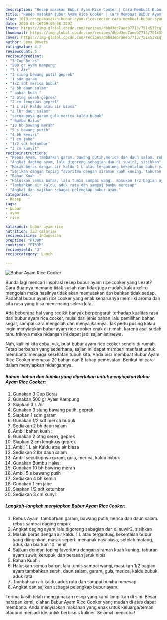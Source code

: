 ```yaml
---
description: "Resep masakan Bubur Ayam Rice Cooker | Cara Membuat Bubur Ayam Rice Cooker Yang Bikin Ngiler"
title: "Resep masakan Bubur Ayam Rice Cooker | Cara Membuat Bubur Ayam Rice Cooker Yang Bikin Ngiler"
slug: 1019-resep-masakan-bubur-ayam-rice-cooker-cara-membuat-bubur-ayam-rice-cooker-yang-bikin-ngiler
date: 2020-05-16T09:06:08.229Z
image: https://img-global.cpcdn.com/recipes/dbbd3ed7aeeb7713/751x532cq70/bubur-ayam-rice-cooker-foto-resep-utama.jpg
thumbnail: https://img-global.cpcdn.com/recipes/dbbd3ed7aeeb7713/751x532cq70/bubur-ayam-rice-cooker-foto-resep-utama.jpg
cover: https://img-global.cpcdn.com/recipes/dbbd3ed7aeeb7713/751x532cq70/bubur-ayam-rice-cooker-foto-resep-utama.jpg
author: Lena Bowers
ratingvalue: 4.2
reviewcount: 5
recipeingredient:
- "3 Cup Beras"
- "500 gr Ayam Kampung"
- "3 L Air"
- "3 siung bawang putih geprek"
- "1 sdm garam"
- "1/2 sdt merica bubuk"
- "2 bh daun salam"
- " bahan kuah "
- "2 btng sereh geprek"
- "2 cm lengkuas geprek"
- "1 L air Kaldu atau air biasa"
- "2 lbr daun salam"
- "secukupnya garam gula merica kaldu bubuk"
- " Bumbu Halus"
- "10 bh bawang merah"
- "5 s bawang putih"
- "4 bh kemiri"
- "1 cm jahe"
- "1/2 sdt ketumbar"
- "3 cm kunyit"
recipeinstructions:
- "Rebus Ayam, tambahkan garam, bawang putih,merica dan daun salam. rebus sampai daging empuk"
- "Angkat daging ayam, lalu digoreng sebagian dan di suwir2, sisihkan"
- "Masak beras dengan air kaldu 1 L atau tergantung kekentalan bubur yang diinginkan, masak seperti menanak nasi biasa, setelah matang, aduk dan biarkan 10 menit"
- "Sajikan dengan toping favoritmu dengan siraman kuah kuning, taburan ayam suwir, kerupuk, dan perasan jeruk nipis"
- "Bahan Kuah :"
- "Haluskan semua bahan, lalu tumis sampai wangi, masukan 1/2 bagian ayam tambahkan sereh, daun salam, garam, gula, merica, kaldu bubuk, aduk rata"
- "Tambahkan air kaldu, aduk rata dan sampai bumbu meresap"
- "Angkat dan sajikan sebagai pelengkap bubur ayam."
categories:
- Resep
tags:
- bubur
- ayam
- rice

katakunci: bubur ayam rice 
nutrition: 233 calories
recipecuisine: Indonesian
preptime: "PT39M"
cooktime: "PT53M"
recipeyield: "3"
recipecategory: Lunch

---
```



![Bubur Ayam Rice Cooker](https://img-global.cpcdn.com/recipes/dbbd3ed7aeeb7713/751x532cq70/bubur-ayam-rice-cooker-foto-resep-utama.jpg)

Bunda lagi mencari inspirasi resep bubur ayam rice cooker yang Lezat? Cara Buatnya memang tidak susah dan tidak juga mudah. kalau keliru mengolah maka hasilnya tidak akan memuaskan dan bahkan tidak sedap. Padahal bubur ayam rice cooker yang enak seharusnya memiliki aroma dan cita rasa yang bisa memancing selera kita.

Ada beberapa hal yang sedikit banyak berpengaruh terhadap kualitas rasa dari bubur ayam rice cooker, mulai dari jenis bahan, lalu pemilihan bahan segar, sampai cara mengolah dan menyajikannya. Tak perlu pusing kalau ingin menyiapkan bubur ayam rice cooker enak di rumah, karena asal sudah tahu triknya maka hidangan ini dapat jadi sajian istimewa.




Nah, kali ini kita coba, yuk, buat bubur ayam rice cooker sendiri di rumah. Tetap berbahan yang sederhana, sajian ini dapat memberi manfaat untuk membantu menjaga kesehatan tubuh kita. Anda bisa membuat Bubur Ayam Rice Cooker memakai 20 bahan dan 8 tahap pembuatan. Berikut ini cara dalam menyiapkan hidangannya.

<!--inarticleads1-->

##### Bahan-bahan dan bumbu yang diperlukan untuk menyiapkan Bubur Ayam Rice Cooker:

1. Gunakan 3 Cup Beras
1. Gunakan 500 gr Ayam Kampung
1. Siapkan 3 L Air
1. Gunakan 3 siung bawang putih, geprek
1. Siapkan 1 sdm garam
1. Gunakan 1/2 sdt merica bubuk
1. Sediakan 2 bh daun salam
1. Ambil  bahan kuah :
1. Gunakan 2 btng sereh, geprek
1. Siapkan 2 cm lengkuas geprek
1. Ambil 1 L air Kaldu atau air biasa
1. Sediakan 2 lbr daun salam
1. Ambil secukupnya garam, gula, merica, kaldu bubuk
1. Gunakan  Bumbu Halus:
1. Gunakan 10 bh bawang merah
1. Ambil 5 s bawang putih
1. Sediakan 4 bh kemiri
1. Gunakan 1 cm jahe
1. Siapkan 1/2 sdt ketumbar
1. Sediakan 3 cm kunyit




<!--inarticleads2-->

##### Langkah-langkah menyiapkan Bubur Ayam Rice Cooker:

1. Rebus Ayam, tambahkan garam, bawang putih,merica dan daun salam. rebus sampai daging empuk
1. Angkat daging ayam, lalu digoreng sebagian dan di suwir2, sisihkan
1. Masak beras dengan air kaldu 1 L atau tergantung kekentalan bubur yang diinginkan, masak seperti menanak nasi biasa, setelah matang, aduk dan biarkan 10 menit
1. Sajikan dengan toping favoritmu dengan siraman kuah kuning, taburan ayam suwir, kerupuk, dan perasan jeruk nipis
1. Bahan Kuah :
1. Haluskan semua bahan, lalu tumis sampai wangi, masukan 1/2 bagian ayam tambahkan sereh, daun salam, garam, gula, merica, kaldu bubuk, aduk rata
1. Tambahkan air kaldu, aduk rata dan sampai bumbu meresap
1. Angkat dan sajikan sebagai pelengkap bubur ayam.




Terima kasih telah menggunakan resep yang kami tampilkan di sini. Besar harapan kami, olahan Bubur Ayam Rice Cooker yang mudah di atas dapat membantu Anda menyiapkan makanan yang enak untuk keluarga/teman ataupun menjadi ide untuk berbisnis kuliner. Selamat mencoba!
